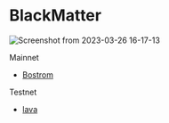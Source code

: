 # BlackMatter

![Screenshot from 2023-03-26 16-17-13](https://github.com/Black1Matter/BlackMatter/assets/136926801/b1c6d8c6-e158-429a-adfc-ee1c48f24bb5)

Mainnet
* [Bostrom](https://ping.pub/bostrom/staking/bostromvaloper1qej26grgx7zwan0ll0s5xph6xfpsq8xl32w5xk)

Testnet
* [lava](https://lava.explorers.guru/validator/lava@valoper1w8kulumzsmqn39a7v0x5j4nnjl5tpswtckqmvt)
